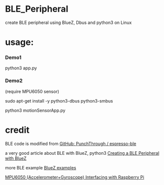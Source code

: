 # BLE_Peripheral
create BLE peripheral using BlueZ, Dbus and python3 on Linux

# usage: 

### Demo1
python3 app.py

### Demo2 
(require MPU6050 sensor)

sudo apt-get install -y python3-dbus python3-smbus

python3 motionSensorApp.py 

# credit
BLE code is modified from
[GitHub: PunchThrough / espresso-ble ](https://github.com/PunchThrough/espresso-ble)

a very good article about BLE with BlueZ, python3
[Creating a BLE Peripheral with BlueZ](https://punchthrough.com/creating-a-ble-peripheral-with-bluez)

more BLE example
[BlueZ examples](https://git.kernel.org/pub/scm/bluetooth/bluez.git/tree/test)

[MPU6050 (Accelerometer+Gyroscope) Interfacing with Raspberry Pi](https://www.electronicwings.com/raspberry-pi/mpu6050-accelerometergyroscope-interfacing-with-raspberry-pi)
